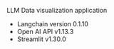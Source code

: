 LLM Data visualization application
- Langchain version 0.1.10
- Open AI API v1.13.3
- Streamlit v1.30.0
